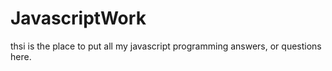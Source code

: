 # JavascriptWork

thsi is the place to put all my javascript programming answers, or questions here.
